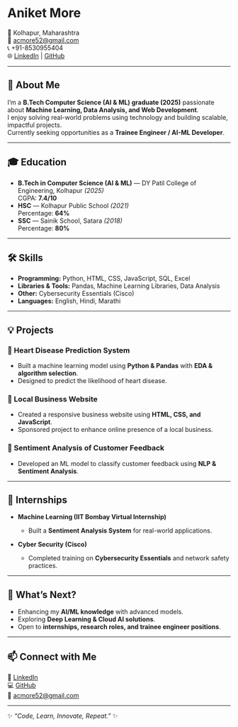 # Aniket More
📍 Kolhapur, Maharashtra  
📧 [acmore52@gmail.com](mailto:acmore52@gmail.com)  
📞 +91-8530955404  
🌐 [LinkedIn](https://www.linkedin.com/in/aniket-more-1203b7195) | [GitHub](https://github.com/aniqetm)  

---

## 🚀 About Me
I’m a **B.Tech Computer Science (AI & ML) graduate (2025)** passionate about **Machine Learning, Data Analysis, and Web Development**.  
I enjoy solving real-world problems using technology and building scalable, impactful projects.  
Currently seeking opportunities as a **Trainee Engineer / AI-ML Developer**.

---

## 🎓 Education
- **B.Tech in Computer Science (AI & ML)** — DY Patil College of Engineering, Kolhapur *(2025)*  
  CGPA: **7.4/10**
- **HSC** — Kolhapur Public School *(2021)*  
  Percentage: **64%**
- **SSC** — Sainik School, Satara *(2018)*  
  Percentage: **80%**

---

## 🛠️ Skills
- **Programming:** Python, HTML, CSS, JavaScript, SQL, Excel  
- **Libraries & Tools:** Pandas, Machine Learning Libraries, Data Analysis  
- **Other:** Cybersecurity Essentials (Cisco)  
- **Languages:** English, Hindi, Marathi  

---

## 💡 Projects
### 🔹 Heart Disease Prediction System
- Built a machine learning model using **Python & Pandas** with **EDA & algorithm selection**.  
- Designed to predict the likelihood of heart disease.  

### 🔹 Local Business Website
- Created a responsive business website using **HTML, CSS, and JavaScript**.  
- Sponsored project to enhance online presence of a local business.  

### 🔹 Sentiment Analysis of Customer Feedback
- Developed an ML model to classify customer feedback using **NLP & Sentiment Analysis**.  

---

## 🏢 Internships
- **Machine Learning (IIT Bombay Virtual Internship)**  
  - Built a **Sentiment Analysis System** for real-world applications.  

- **Cyber Security (Cisco)**  
  - Completed training on **Cybersecurity Essentials** and network safety practices.  

---

## 🌱 What’s Next?
- Enhancing my **AI/ML knowledge** with advanced models.  
- Exploring **Deep Learning & Cloud AI solutions**.  
- Open to **internships, research roles, and trainee engineer positions**.  

---

## 📫 Connect with Me
💼 [LinkedIn](https://www.linkedin.com/in/aniket-more-1203b7195)  
💻 [GitHub](https://github.com/aniqetm)  
📧 [acmore52@gmail.com](mailto:acmore52@gmail.com)  

---
✨ *“Code, Learn, Innovate, Repeat.”* ✨

